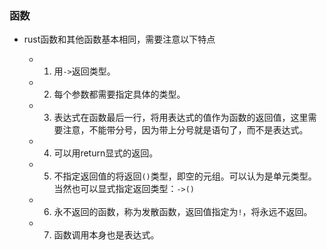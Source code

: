 ### 函数

- rust函数和其他函数基本相同，需要注意以下特点

  - 1. 用`->`返回类型。
  - 2. 每个参数都需要指定具体的类型。
  - 3. 表达式在函数最后一行，将用表达式的值作为函数的返回值，这里需要注意，不能带分号，因为带上分号就是语句了，而不是表达式。
  - 4. 可以用return显式的返回。
  - 5. 不指定返回值的将返回`()`类型，即空的元组。可以认为是单元类型。当然也可以显式指定返回类型：`->()`
  - 6. 永不返回的函数，称为发散函数，返回值指定为`!`，将永远不返回。
  - 7. 函数调用本身也是表达式。